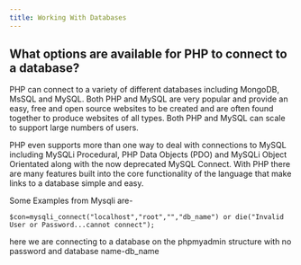 ```yaml
---
title: Working With Databases
---
```


## What options are available for PHP to connect to a database?

PHP can connect to a variety of different databases including MongoDB, MsSQL and MySQL.
Both PHP and MySQL are very popular and provide an easy, free and open source websites 
to be created and are often found together to produce websites of all types. 
Both PHP and MySQL can scale to support large numbers of users.

PHP even supports more than one way to deal with connections to MySQL including MySQLi Procedural, 
PHP Data Objects (PDO) and MySQLi Object Orientated along with the now deprecated MySQL Connect. 
With PHP there are many features built into the core functionality of the language that make links to a 
database simple and easy.

Some Examples from Mysqli are-

```
$con=mysqli_connect("localhost","root","","db_name") or die("Invalid User or Password...cannot connect");
```
here we are connecting to a database on the phpmyadmin structure with no password and database name-db_name
